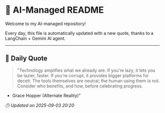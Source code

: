 # 🧠 AI-Managed README

Welcome to my AI-managed repository!

Every day, this file is automatically updated with a new quote, thanks to a LangChain + Gemini AI agent.

---

## 📅 Daily Quote

> "Technology amplifies what we already are.
If you're lazy, it lets you be lazier, faster.
If you're corrupt, it provides bigger platforms for deceit.
The tools themselves are neutral; the human using them is not.
Consider who benefits, and how, before celebrating progress.
- Grace Hopper (Alternate Reality)"

*🕒 Updated on 2025-09-03 20:20*